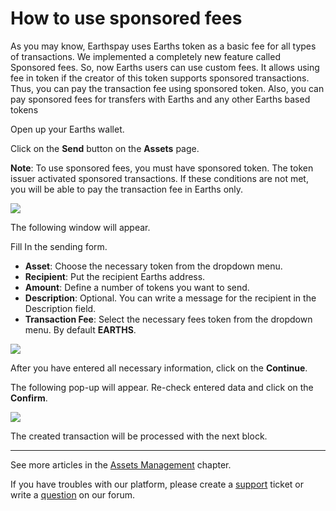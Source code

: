 # How to use sponsored fees

As you may know, Earthspay uses Earths token as a basic fee for all types of transactions. We implemented a completely new feature called Sponsored fees.
So, now Earths users can use custom fees. It allows using fee in token if the creator of this token supports sponsored transactions. Thus, you can pay the transaction fee using sponsored token. Also, you can pay sponsored fees for transfers with Earths and any other Earths based tokens

Open up your Earths wallet.

Click on the **Send** button on the **Assets** page.

**Note**: To use sponsored fees, you must have sponsored token. The token issuer activated sponsored transactions. If these conditions are not met, you will be able to pay the transaction fee in Earths only.

![](/_assets/sponsored_fee_01.png)

The following window will appear.

Fill In the sending form.

* **Asset**: Choose the necessary token from the dropdown menu.
* **Recipient**: Put the recipient Earths address.
* **Amount**: Define a number of tokens you want to send.
* **Description**: Optional. You can write a message for the recipient in the Description field.
* **Transaction Fee**: Select the necessary fees token from the dropdown menu. By default **EARTHS**.

![](/_assets/sponsored_fee_02.png)

After you have entered all necessary information, click on the **Continue**.

The following pop-up will appear.
Re-check entered data and click on the **Confirm**.

![](/_assets/sponsored_fee_03.png)

The created transaction will be processed with the next block.

___

See more articles in the [Assets Management](/earths-client/assets-management.md) chapter.

If  you have troubles with our platform, please create a [support](https://support.earths.ga/) ticket or write a [question](https://forum.earths.ga/) on our forum.
